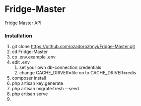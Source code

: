 # Fridge-Master
Fridge Master API

### Installation
1. git clone https://github.com/ozadorozhnyi/Fridge-Master.git
2. cd Fridge-Master
3. cp .env.example .env
4. edit .env 
   1. set your own db-connection credentials
   2. change CACHE_DRIVER=file on to CACHE_DRIVER=redis
6. composer install
7. php artisan key:generate
8. php artisan migrate:fresh --seed
9. php artisan serve
10. 
